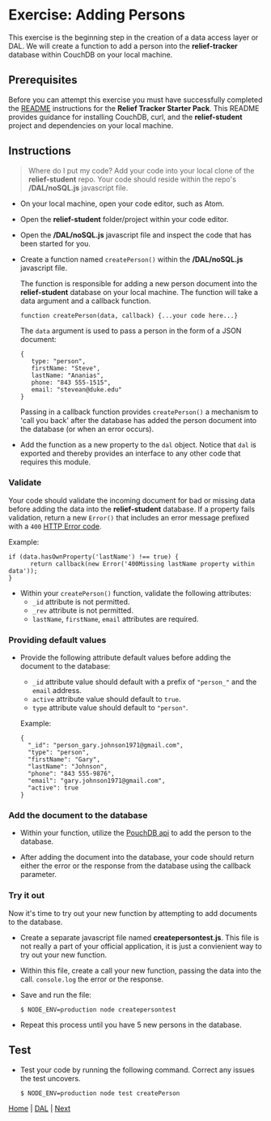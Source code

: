 # Exercise: Adding Persons

This exercise is the beginning step in the creation of a data access layer or DAL.  We will create a function to add a person into the **relief-tracker** database within CouchDB on your local machine.  


## Prerequisites

Before you can attempt this exercise you must have successfully completed the [README](https://github.com/jrs-innovation-center/relief-student) instructions for the **Relief Tracker Starter Pack**.  This README provides guidance for installing CouchDB, curl, and the **relief-student** project and dependencies on your local machine.

## Instructions

> Where do I put my code? Add your code into your local clone of the **relief-student** repo. Your code should reside within the repo's **/DAL/noSQL.js** javascript file.

- On your local machine, open your code editor, such as Atom.
- Open the **relief-student** folder/project within your code editor.
- Open the **/DAL/noSQL.js** javascript file and inspect the code that has been started for you.

- Create a function named `createPerson()` within the **/DAL/noSQL.js** javascript file.  

   The function is responsible for adding a new person document into the **relief-student** database on your local machine. The function will take a data argument and a callback function.

   ```
   function createPerson(data, callback) {...your code here...}
   ```

   The `data` argument is used to pass a person in the form of a JSON document:

   ```
   {
      type: "person",
      firstName: "Steve",
      lastName: "Ananias",
      phone: "843 555-1515",
      email: "stevean@duke.edu"
   }
   ```

   Passing in a callback function provides `createPerson()` a mechanism to 'call you back' after the database has added the person document into the database (or when an error occurs).

- Add the function as a new property to the `dal` object.  Notice that `dal` is exported and thereby provides an interface to any other code that requires this module.

### Validate

Your code should validate the incoming document for bad or missing data before adding the data into the **relief-student** database. If a property fails validation, return a new `Error()` that includes an error message prefixed with a `400` [HTTP Error code](https://en.wikipedia.org/wiki/List_of_HTTP_status_codes).

Example:

```
if (data.hasOwnProperty('lastName') !== true) {
      return callback(new Error('400Missing lastName property within data'));
}
```

- Within your `createPerson()` function, validate the following attributes:
   - `_id` attribute is not permitted.
   - `_rev` attribute is not permitted.
   - `lastName`, `firstName`, `email` attributes are required.



### Providing default values

- Provide the following attribute default values before adding the document to the database:
   - `_id` attribute value should default with a prefix of `"person_"` and the `email` address.
   - `active` attribute value should default to `true`.  
   - `type` attribute value should default to `"person"`.

   Example:

   ```
   {
     "_id": "person_gary.johnson1971@gmail.com",
     "type": "person",
     "firstName": "Gary",
     "lastName": "Johnson",
     "phone": "843 555-9876",
     "email": "gary.johnson1971@gmail.com",
     "active": true
   }
   ```

### Add the document to the database

- Within your function, utilize the [PouchDB api](https://pouchdb.com/api.html) to add the person to the database.

- After adding the document into the database, your code should return either the error or the response from the database using the callback parameter.

### Try it out

Now it's time to try out your new function by attempting to add documents to the database.  

- Create a separate javascript file named **createpersontest.js**.  This file is not really a part of your official application, it is just a convienient way to try out your new function.
- Within this file, create a call your new function, passing the data into the call.  `console.log` the error or the response.
- Save and run the file:

   ```
   $ NODE_ENV=production node createpersontest
   ```

- Repeat this process until you have 5 new persons in the database.

## Test

- Test your code by running the following command.  Correct any issues the test uncovers.
   ```
   $ NODE_ENV=production node test createPerson
   ```

[Home](/)   |   [DAL](/DAL)  |  [Next](/DAL/2)
